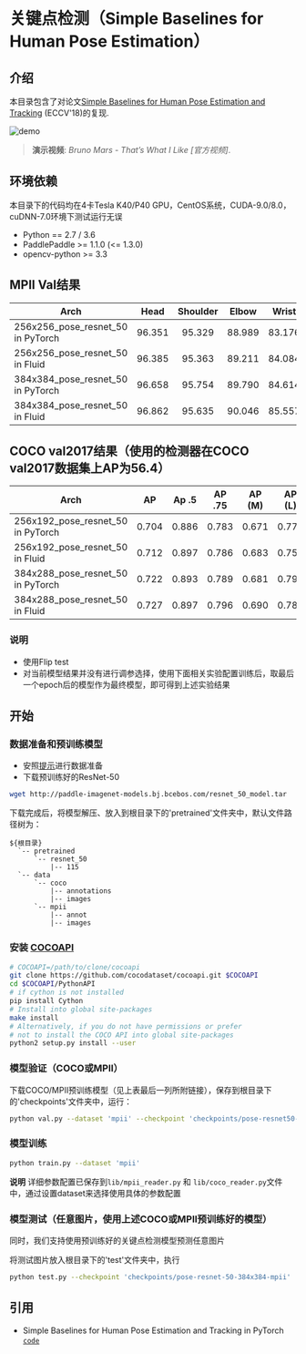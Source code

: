 # 关键点检测（Simple Baselines for Human Pose Estimation）

## 介绍
本目录包含了对论文[Simple Baselines for Human Pose Estimation and Tracking](https://arxiv.org/abs/1804.06208) (ECCV'18)的复现.

![demo](demo.gif)

> **演示视频**: *Bruno Mars - That’s What I Like [官方视频]*.

## 环境依赖

本目录下的代码均在4卡Tesla K40/P40 GPU，CentOS系统，CUDA-9.0/8.0，cuDNN-7.0环境下测试运行无误

  - Python == 2.7 / 3.6
  - PaddlePaddle >= 1.1.0 (<= 1.3.0)
  - opencv-python >= 3.3

## MPII Val结果
| Arch | Head | Shoulder | Elbow | Wrist | Hip | Knee | Ankle | Mean | Mean@0.1| Models |
| ---- |:----:|:--------:|:-----:|:-----:|:---:|:----:|:-----:|:----:|:-------:|:------:|
| 256x256\_pose\_resnet\_50 in PyTorch | 96.351	| 95.329 | 88.989 | 83.176 | 88.420	| 83.960 | 79.594 | 88.532 | 33.911 | - |
| 256x256\_pose\_resnet\_50 in Fluid   | 96.385 | 95.363 | 89.211 | 84.084 | 88.454 | 84.182 | 79.546 | 88.748 | 33.750 | [`link`](https://paddlemodels.bj.bcebos.com/pose/pose-resnet50-mpii-256x256.tar.gz) |
| 384x384\_pose\_resnet\_50 in PyTorch | 96.658 | 95.754 | 89.790 | 84.614 | 88.523 | 84.666 | 79.287 | 89.066 | 38.046 | - |
| 384x384\_pose\_resnet\_50 in Fluid   | 96.862 | 95.635 | 90.046 | 85.557 | 88.818 | 84.948 | 78.484 | 89.235 | 38.093 | [`link`](https://paddlemodels.bj.bcebos.com/pose/pose-resnet50-mpii-384x384.tar.gz) |

## COCO val2017结果（使用的检测器在COCO val2017数据集上AP为56.4）
| Arch | AP | Ap .5 | AP .75 | AP (M) | AP (L) | AR | AR .5 | AR .75 | AR (M) | AR (L) | Models |
| ---- |:--:|:-----:|:------:|:------:|:------:|:--:|:-----:|:------:|:------:|:------:|:------:|
| 256x192\_pose\_resnet\_50 in PyTorch | 0.704 | 0.886 | 0.783 | 0.671 | 0.772 | 0.763 | 0.929 | 0.834 | 0.721 | 0.824 | - |
| 256x192\_pose\_resnet\_50 in Fluid   | 0.712 | 0.897 | 0.786 | 0.683 | 0.756 | 0.741 | 0.906 | 0.806 | 0.709 | 0.790 | [`link`](https://paddlemodels.bj.bcebos.com/pose/pose-resnet50-coco-256x192.tar.gz) |
| 384x288\_pose\_resnet\_50 in PyTorch | 0.722 | 0.893 | 0.789 | 0.681 | 0.797 | 0.776 | 0.932 | 0.838 | 0.728 | 0.846 | - |
| 384x288\_pose\_resnet\_50 in Fluid   | 0.727 | 0.897 | 0.796 | 0.690 | 0.783 | 0.754 | 0.907 | 0.813 | 0.714 | 0.814 | [`link`](https://paddlemodels.bj.bcebos.com/pose/pose-resnet50-coco-384x288.tar.gz) |

### 说明

 - 使用Flip test
 - 对当前模型结果并没有进行调参选择，使用下面相关实验配置训练后，取最后一个epoch后的模型作为最终模型，即可得到上述实验结果

## 开始

### 数据准备和预训练模型

 - 安照[提示](https://github.com/Microsoft/human-pose-estimation.pytorch#data-preparation)进行数据准备
 - 下载预训练好的ResNet-50

```bash
wget http://paddle-imagenet-models.bj.bcebos.com/resnet_50_model.tar
```

下载完成后，将模型解压、放入到根目录下的'pretrained'文件夹中，默认文件路径树为：

```
${根目录}
  `-- pretrained
      `-- resnet_50
          |-- 115
  `-- data
      `-- coco
          |-- annotations
          |-- images
      `-- mpii
          |-- annot
          |-- images
```

### 安装 [COCOAPI](https://github.com/cocodataset/cocoapi)

```bash
# COCOAPI=/path/to/clone/cocoapi
git clone https://github.com/cocodataset/cocoapi.git $COCOAPI
cd $COCOAPI/PythonAPI
# if cython is not installed
pip install Cython
# Install into global site-packages
make install
# Alternatively, if you do not have permissions or prefer
# not to install the COCO API into global site-packages
python2 setup.py install --user
```

### 模型验证（COCO或MPII）

下载COCO/MPII预训练模型（见上表最后一列所附链接），保存到根目录下的'checkpoints'文件夹中，运行：

```bash
python val.py --dataset 'mpii' --checkpoint 'checkpoints/pose-resnet50-mpii-384x384' --data_root 'data/mpii'
```

### 模型训练

```bash
python train.py --dataset 'mpii'
```

**说明** 详细参数配置已保存到`lib/mpii_reader.py` 和 `lib/coco_reader.py`文件中，通过设置dataset来选择使用具体的参数配置

### 模型测试（任意图片，使用上述COCO或MPII预训练好的模型）

同时，我们支持使用预训练好的关键点检测模型预测任意图片

将测试图片放入根目录下的'test'文件夹中，执行

```bash
python test.py --checkpoint 'checkpoints/pose-resnet-50-384x384-mpii'
```

## 引用

- Simple Baselines for Human Pose Estimation and Tracking in PyTorch [`code`](https://github.com/Microsoft/human-pose-estimation.pytorch#data-preparation)